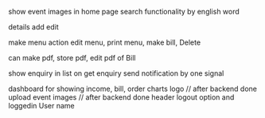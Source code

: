 <!------------ Client side ----------->
show event images in home page
search functionality by english word

<!------------ Admin side ----------->
<!-- DONE -->
details add edit

<!-- MENU -->
make menu
action
edit menu, print menu, make bill, Delete

<!-- BILL -->
can make pdf, store pdf, edit pdf of Bill

<!-- ENQUIRY -->
show enquiry in list
on get enquiry send notification by one signal

<!-- LAST -->
dashboard for showing income, bill, order charts
logo // after backend done
upload event images // after backend done
header logout option and loggedin User name